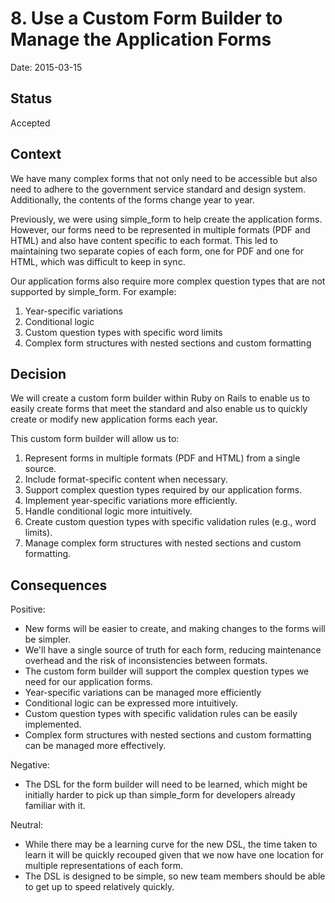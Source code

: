# 8. Use a Custom Form Builder to Manage the Application Forms

Date: 2015-03-15

## Status

Accepted

## Context

We have many complex forms that not only need to be accessible but also need to adhere to the government service standard and design system. Additionally, the contents of the forms change year to year.

Previously, we were using simple_form to help create the application forms. However, our forms need to be represented in multiple formats (PDF and HTML) and also have content specific to each format. This led to maintaining two separate copies of each form, one for PDF and one for HTML, which was difficult to keep in sync.

Our application forms also require more complex question types that are not supported by simple_form. For example:

1. Year-specific variations
2. Conditional logic
3. Custom question types with specific word limits
4. Complex form structures with nested sections and custom formatting

## Decision

We will create a custom form builder within Ruby on Rails to enable us to easily create forms that meet the standard and also enable us to quickly create or modify new application forms each year.

This custom form builder will allow us to:
1. Represent forms in multiple formats (PDF and HTML) from a single source.
2. Include format-specific content when necessary.
3. Support complex question types required by our application forms.
4. Implement year-specific variations more efficiently.
5. Handle conditional logic more intuitively.
6. Create custom question types with specific validation rules (e.g., word limits).
7. Manage complex form structures with nested sections and custom formatting.

## Consequences

Positive:
- New forms will be easier to create, and making changes to the forms will be simpler.
- We'll have a single source of truth for each form, reducing maintenance overhead and the risk of inconsistencies between formats.
- The custom form builder will support the complex question types we need for our application forms.
- Year-specific variations can be managed more efficiently
- Conditional logic can be expressed more intuitively.
- Custom question types with specific validation rules can be easily implemented.
- Complex form structures with nested sections and custom formatting can be managed more effectively.

Negative:
- The DSL for the form builder will need to be learned, which might be initially harder to pick up than simple_form for developers already familiar with it.

Neutral:
- While there may be a learning curve for the new DSL, the time taken to learn it will be quickly recouped given that we now have one location for multiple representations of each form.
- The DSL is designed to be simple, so new team members should be able to get up to speed relatively quickly.
